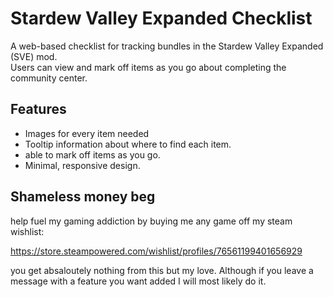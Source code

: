 # Stardew Valley Expanded Checklist

A web-based checklist for tracking bundles in the Stardew Valley Expanded (SVE) mod.  
Users can view and mark off items as you go about completing the community center.

## Features

- Images for every item needed
- Tooltip information about where to find each item.
- able to mark off items as you go.
- Minimal, responsive design.


## Shameless money beg

help fuel my gaming addiction by buying me any game off my steam wishlist:

https://store.steampowered.com/wishlist/profiles/76561199401656929 

you get absaloutely nothing from this but my love. Although if you leave a message with a feature you want added I will most likely do it.
